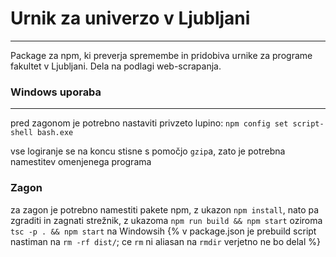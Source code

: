 # Urnik za univerzo v Ljubljani
---
Package za npm, ki preverja spremembe in pridobiva urnike za programe fakultet v Ljubljani. Dela na podlagi web-scrapanja.


### Windows uporaba
---
pred zagonom je potrebno nastaviti privzeto lupino:
`npm config set script-shell bash.exe`

vse logiranje se na koncu stisne s pomočjo `gzip`a, zato je potrebna namestitev omenjenega programa

### Zagon

za zagon je potrebno namestiti pakete npm, z ukazon `npm install`, nato pa zgraditi in zagnati strežnik, z
ukazoma `npm run build && npm start` oziroma `tsc -p . && npm start` na Windowsih
{% v package.json je prebuild script nastiman na `rm -rf dist/`; ce `rm` ni aliasan na `rmdir` verjetno ne bo delal %}
